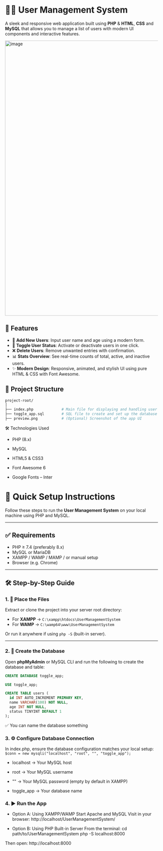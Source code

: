 # 🧑‍💼 User Management System

A sleek and responsive web application built using **PHP** & **HTML**, **CSS** and **MySQL** that allows you to manage a list of users with modern UI components and interactive features.

<img width="1918" height="904" alt="image" src="https://github.com/user-attachments/assets/035b1046-70dd-4fc9-b76b-9ec94787bcac" />


## 🚀 Features

- 👤 **Add New Users**: Input user name and age using a modern form.
- 🔄 **Toggle User Status**: Activate or deactivate users in one click.
- ❌ **Delete Users**: Remove unwanted entries with confirmation.
- 📊 **Stats Overview**: See real-time counts of total, active, and inactive users.
- ✨ **Modern Design**: Responsive, animated, and stylish UI using pure HTML & CSS with Font Awesome.

## 📂 Project Structure

```bash
project-root/
│
├── index.php             # Main file for displaying and handling user operations
├── toggle_app.sql        # SQL file to create and set up the database (optional)
├── preview.png           # (Optional) Screenshot of the app UI
```

🛠️ Technologies Used
- PHP (8.x)

- MySQL

- HTML5 & CSS3

- Font Awesome 6

- Google Fonts – Inter

# 🔧 Quick Setup Instructions

Follow these steps to run the **User Management System** on your local machine using PHP and MySQL.

---

## ✅ Requirements

- PHP ≥ 7.4 (preferably 8.x)
- MySQL or MariaDB
- XAMPP / WAMP / MAMP / or manual setup
- Browser (e.g. Chrome)

---

## 🛠 Step-by-Step Guide

### 1. 📁 Place the Files

Extract or clone the project into your server root directory:

- For **XAMPP** → `C:\xampp\htdocs\UserManagementSystem`
- For **WAMP** → `C:\wamp64\www\UserManagementSystem`

Or run it anywhere if using `php -S` (built-in server).

---

### 2. 🧱 Create the Database

Open **phpMyAdmin** or MySQL CLI and run the following to create the database and table:

```sql
CREATE DATABASE toggle_app;

USE toggle_app;

CREATE TABLE users (
  id INT AUTO_INCREMENT PRIMARY KEY,
  name VARCHAR(100) NOT NULL,
  age INT NOT NULL,
  status TINYINT DEFAULT 1
);
```
✅ You can name the database something 

### 3. ⚙️ Configure Database Connection

In index.php, ensure the database configuration matches your local setup:
`$conn = new mysqli("localhost", "root", "", "toggle_app");`

- localhost → Your MySQL host

- root → Your MySQL username

- "" → Your MySQL password (empty by default in XAMPP)

- toggle_app → Your database name

### 4. ▶️ Run the App

- Option A: Using XAMPP/WAMP
Start Apache and MySQL
Visit in your browser:
http://localhost/UserManagementSystem/

- Option B: Using PHP Built-in Server
From the terminal:
cd path/to/UserManagementSystem
php -S localhost:8000

Then open:
http://localhost:8000
